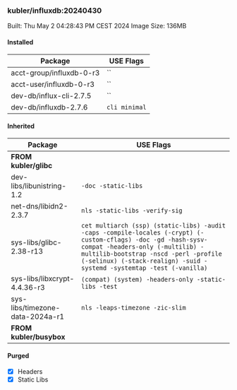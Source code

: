 ### kubler/influxdb:20240430

Built: Thu May  2 04:28:43 PM CEST 2024
Image Size: 136MB

#### Installed
Package | USE Flags
--------|----------
acct-group/influxdb-0-r3 | ``
acct-user/influxdb-0-r3 | ``
dev-db/influx-cli-2.7.5 | ``
dev-db/influxdb-2.7.6 | `cli minimal`
#### Inherited
Package | USE Flags
--------|----------
**FROM kubler/glibc** |
dev-libs/libunistring-1.2 | `-doc -static-libs`
net-dns/libidn2-2.3.7 | `nls -static-libs -verify-sig`
sys-libs/glibc-2.38-r13 | `cet multiarch (ssp) (static-libs) -audit -caps -compile-locales (-crypt) (-custom-cflags) -doc -gd -hash-sysv-compat -headers-only (-multilib) -multilib-bootstrap -nscd -perl -profile (-selinux) (-stack-realign) -suid -systemd -systemtap -test (-vanilla)`
sys-libs/libxcrypt-4.4.36-r3 | `(compat) (system) -headers-only -static-libs -test`
sys-libs/timezone-data-2024a-r1 | `nls -leaps-timezone -zic-slim`
**FROM kubler/busybox** |
#### Purged
- [x] Headers
- [x] Static Libs
